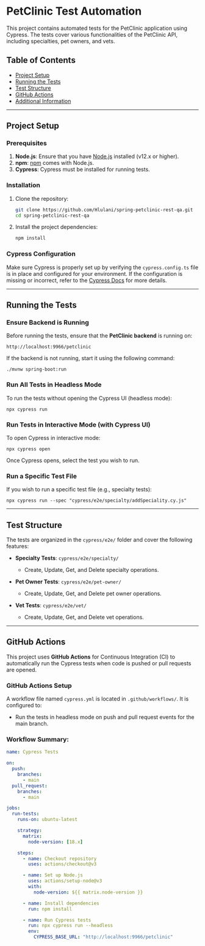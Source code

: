 # PetClinic Test Automation

This project contains automated tests for the PetClinic application using Cypress. The tests cover various functionalities of the PetClinic API, including specialties, pet owners, and vets.

## Table of Contents

- [Project Setup](#project-setup)
- [Running the Tests](#running-the-tests)
- [Test Structure](#test-structure)
- [GitHub Actions](#github-actions)
- [Additional Information](#additional-information)

---

## Project Setup

### Prerequisites

1. **Node.js**: Ensure that you have [Node.js](https://nodejs.org/) installed (v12.x or higher).
2. **npm**: [npm](https://www.npmjs.com/) comes with Node.js.
3. **Cypress**: Cypress must be installed for running tests.

### Installation

1. Clone the repository:

    ```bash
    git clone https://github.com/Hlulani/spring-petclinic-rest-qa.git
    cd spring-petclinic-rest-qa
    ```

2. Install the project dependencies:

    ```bash
    npm install
    ```

### Cypress Configuration

Make sure Cypress is properly set up by verifying the `cypress.config.ts` file is in place and configured for your environment. If the configuration is missing or incorrect, refer to the [Cypress Docs](https://docs.cypress.io) for more details.

---

## Running the Tests

### Ensure Backend is Running

Before running the tests, ensure that the **PetClinic backend** is running on:

    http://localhost:9966/petclinic

If the backend is not running, start it using the following command:

    ./mvnw spring-boot:run

### Run All Tests in Headless Mode

To run the tests without opening the Cypress UI (headless mode):

    npx cypress run

### Run Tests in Interactive Mode (with Cypress UI)

To open Cypress in interactive mode:

    npx cypress open

Once Cypress opens, select the test you wish to run.

### Run a Specific Test File

If you wish to run a specific test file (e.g., specialty tests):

    npx cypress run --spec "cypress/e2e/specialty/addSpeciality.cy.js"

---

## Test Structure

The tests are organized in the `cypress/e2e/` folder and cover the following features:

- **Specialty Tests**: `cypress/e2e/specialty/`
  - Create, Update, Get, and Delete specialty operations.

- **Pet Owner Tests**: `cypress/e2e/pet-owner/`
  - Create, Update, Get, and Delete pet owner operations.

- **Vet Tests**: `cypress/e2e/vet/`
  - Create, Update, Get, and Delete vet operations.

---

## GitHub Actions

This project uses **GitHub Actions** for Continuous Integration (CI) to automatically run the Cypress tests when code is pushed or pull requests are opened.

### GitHub Actions Setup

A workflow file named `cypress.yml` is located in `.github/workflows/`. It is configured to:

- Run the tests in headless mode on push and pull request events for the main branch.

### Workflow Summary:

```yaml
name: Cypress Tests

on:
  push:
    branches:
      - main
  pull_request:
    branches:
      - main

jobs:
  run-tests:
    runs-on: ubuntu-latest

    strategy:
      matrix:
        node-version: [18.x]

    steps:
      - name: Checkout repository
        uses: actions/checkout@v3

      - name: Set up Node.js
        uses: actions/setup-node@v3
        with:
          node-version: ${{ matrix.node-version }}

      - name: Install dependencies
        run: npm install

      - name: Run Cypress tests
        run: npx cypress run --headless
        env:
          CYPRESS_BASE_URL: "http://localhost:9966/petclinic"

